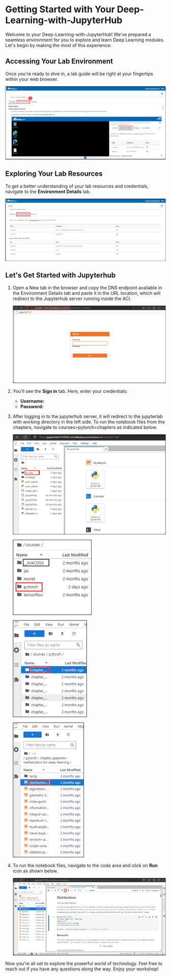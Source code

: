 # **Getting Started with Your Deep-Learning-with-JupyterHub**
 
Welcome to your Deep-Learning-with-JupyterHub! We've prepared a seamless environment for you to explore and learn Deep Learning modules. Let's begin by making the most of this experience:
 
## **Accessing Your Lab Environment**
 
Once you're ready to dive in, a lab guide will be right at your fingertips within your web browser.
 
 ![Access Your VM and Lab Guide](./Images/1.png)
 
## **Exploring Your Lab Resources**
 
To get a better understanding of your lab resources and credentials, navigate to the **Environment Details** tab.
 
  ![Explore Lab Resources](./Images/2.png)
   
## **Let's Get Started with Jupyterhub**

1. Open a New tab in the browser and copy the DNS endpoint available in the Environment Details tab and paste it in the URL location, which will redirect to the Jupyterhub server running inside the ACI.

   ![Explore Lab Resources](./Images/3.png)

2. You'll see the **Sign in** tab. Here, enter your credentials:

   - **Username:** <inject key="username"></inject>
   - **Password:** <inject key="password"></inject>

3. After logging in to the jupyterhub server, it will redirect to the jupyterlab with working directory in the left side. To run the notebook files from the chapters, navigate to courses>pytorch>chapters as indicated below.

   ![Explore Lab Resources](./Images/4.png)

   ![Explore Lab Resources](./Images/5.png)

   ![Explore Lab Resources](./Images/6.png)
   
   ![Explore Lab Resources](./Images/7.png) 

5. To run the notebook files, navigate to the code area and click on **Run** icon as shown below.

    ![Explore Lab Resources](./Images/8.png) 
 
Now you're all set to explore the powerful world of technology. Feel free to reach out if you have any questions along the way. Enjoy your workshop!
